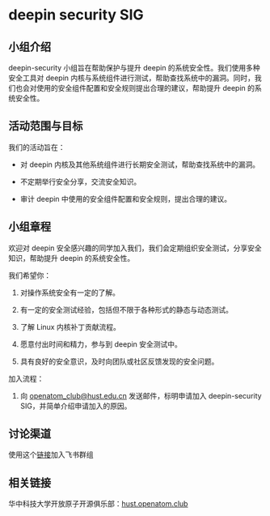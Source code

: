 # deepin security SIG

## 小组介绍

deepin-security 小组旨在帮助保护与提升 deepin 的系统安全性。我们使用多种安全工具对 deepin 内核与系统组件进行测试，帮助查找系统中的漏洞。同时，我们也会对使用的安全组件配置和安全规则提出合理的建议，帮助提升 deepin 的系统安全性。

## 活动范围与目标

我们的活动旨在：

- 对 deepin 内核及其他系统组件进行长期安全测试，帮助查找系统中的漏洞。

- 不定期举行安全分享，交流安全知识。

- 审计 deepin 中使用的安全组件配置和安全规则，提出合理的建议。

## 小组章程

 欢迎对 deepin 安全感兴趣的同学加入我们，我们会定期组织安全测试，分享安全知识，帮助提升 deepin 的系统安全性。

我们希望你：

1. 对操作系统安全有一定的了解。

2. 有一定的安全测试经验，包括但不限于各种形式的静态与动态测试。

3. 了解 Linux 内核补丁贡献流程。

4. 愿意付出时间和精力，参与到 deepin 安全测试中。

5. 具有良好的安全意识，及时向团队或社区反馈发现的安全问题。

加入流程：

1. 向 [openatom_club@hust.edu.cn](mailto:openatom_club@hust.edu.cn) 发送邮件，标明申请加入 deepin-security SIG，并简单介绍申请加入的原因。

## 讨论渠道

使用这个[链接](https://applink.feishu.cn/client/chat/chatter/add_by_link?link_token=8a9qd4a8-2870-44b5-8dbe-02831031acc7)加入飞书群组

## 相关链接

华中科技大学开放原子开源俱乐部：[hust.openatom.club](https://hust.openatom.club/)
